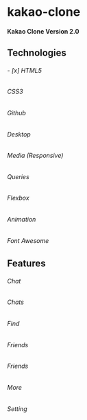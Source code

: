 # kakao-clone
#### Kakao Clone Version 2.0
Technologies
------------- 
###### - [x] HTML5 
###### CSS3 
###### Github 
###### Desktop 
###### Media (Responsive)
###### Queries 
###### Flexbox 
###### Animation
###### Font Awesome

Features
-------------    
###### Chat 
###### Chats 
###### Find 
###### Friends
###### Friends 
###### More
###### Setting

 

